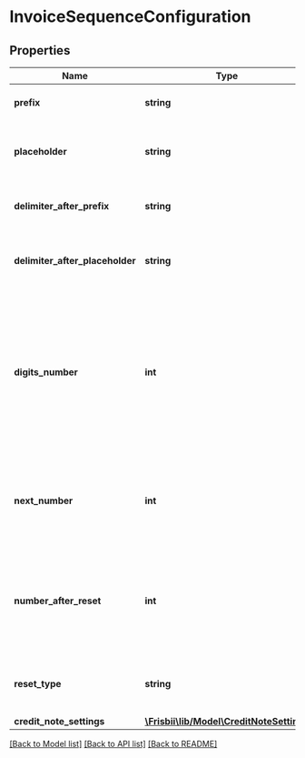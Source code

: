 # InvoiceSequenceConfiguration

## Properties
Name | Type | Description | Notes
------------ | ------------- | ------------- | -------------
**prefix** | **string** | Prefix of invoice number | [optional] 
**placeholder** | **string** | Placeholder depicting the invoice reset type interval | [optional] 
**delimiter_after_prefix** | **string** | Delimiter between prefix and placeholder | [optional] 
**delimiter_after_placeholder** | **string** | Delimiter between placeholder and number | [optional] 
**digits_number** | **int** | Number of digits in invoice numbers. If the invoice number contains less digits, the required count of trailing zeros will be added | [optional] 
**next_number** | **int** | The sequential number of first invoice that will be generated in current period | [optional] 
**number_after_reset** | **int** | The sequential number of first invoice that will be generated in all subsequent periods | [optional] 
**reset_type** | **string** | The frequency of resetting invoice numbers | [optional] 
**credit_note_settings** | [**\Frisbii\lib/Model\CreditNoteSettings**](CreditNoteSettings.md) |  | [optional] 

[[Back to Model list]](../../README.md#documentation-for-models) [[Back to API list]](../../README.md#documentation-for-api-endpoints) [[Back to README]](../../README.md)

